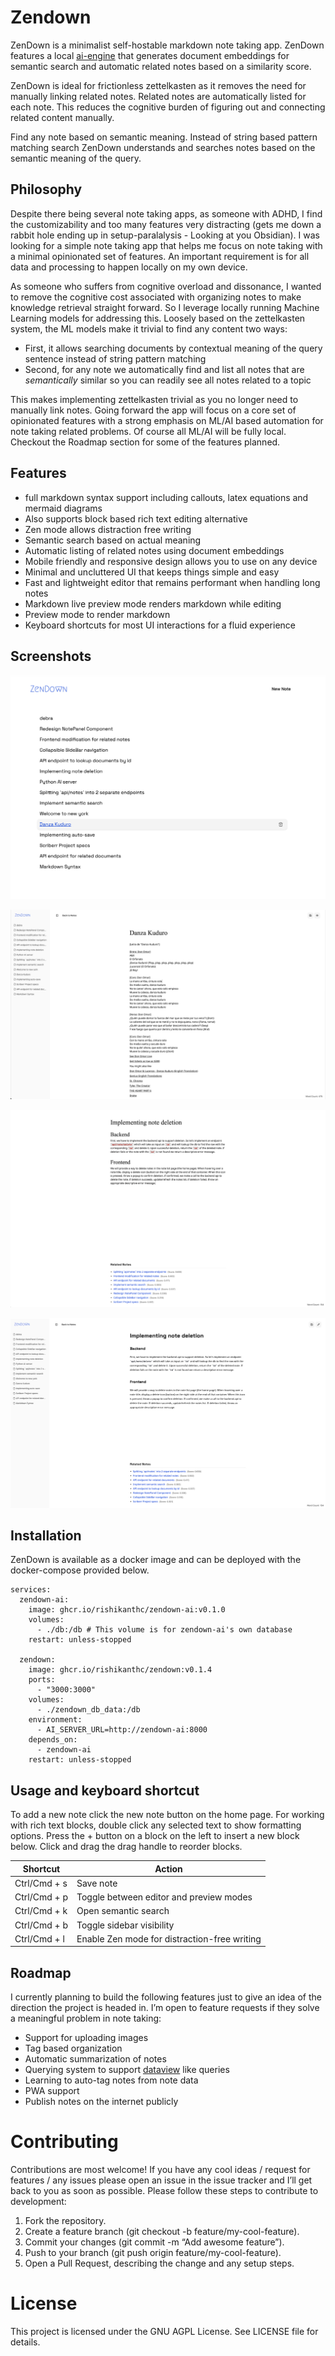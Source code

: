 # Zendown

ZenDown is a minimalist self-hostable markdown note taking app. ZenDown features a local [ai-engine](https://github.com/rishikanthc/zendown-ai) that generates document embeddings for semantic search and automatic related notes based on a similarity score.

ZenDown is ideal for frictionless zettelkasten as it removes the need for manually linking related notes. Related notes are automatically listed for each note. This reduces the cognitive burden of figuring out and connecting related content manually.

Find any note based on semantic meaning. Instead of string based pattern matching search ZenDown understands and searches notes based on the semantic meaning of the query.

## Philosophy

Despite there being several note taking apps, as someone with ADHD, I find the customizability and too many features very distracting (gets me down a rabbit hole ending up in setup-paralalysis - Looking at you Obsidian). I was looking for a simple note taking app that helps me focus on note taking with a minimal opinionated set of features. An important requirement is for all data and processing to happen locally on my own device.

As someone who suffers from cognitive overload and dissonance, I wanted to remove the cognitive cost associated with organizing notes to make knowledge retrieval straight forward. So I leverage locally running Machine Learning models for addressing this. Loosely based on the zettelkasten system, the ML models make it trivial to find any content two ways:

* First, it allows searching documents by contextual meaning of the query sentence instead of string pattern matching
* Second, for any note we automatically find and list all notes that are *semantically* similar so you can readily see all notes related to a topic

This makes implementing zettelkasten trivial as you no longer need to manually link notes.
Going forward the app will focus on a core set of opinionated features with a strong emphasis on ML/AI based automation for note taking related problems. Of course all ML/AI will be fully local. Checkout the Roadmap section for some of the features planned.

## Features

* full markdown syntax support including callouts, latex equations and mermaid diagrams
* Also supports block based rich text editing alternative
* Zen mode allows distraction free writing
* Semantic search based on actual meaning
* Automatic listing of related notes using document embeddings
* Mobile friendly and responsive design allows you to use on any device
* Minimal and uncluttered UI that keeps things simple and easy
* Fast and lightweight editor that remains performant when handling long notes
* Markdown live preview mode renders markdown while editing
* Preview mode to render markdown
* Keyboard shortcuts for most UI interactions for a fluid experience

## Screenshots

![Home page](screenshots/home.png)

![Editor](screenshots/editor-panel.png)

![Editor Zen mode](screenshots/editor-zenmode.png)

![Related Notes](screenshots/related-notes.png)

## Installation

ZenDown is available as a docker image and can be deployed with the docker-compose provided below.

````compose
services:
  zendown-ai:
    image: ghcr.io/rishikanthc/zendown-ai:v0.1.0
    volumes:
      - ./db:/db # This volume is for zendown-ai's own database
    restart: unless-stopped

  zendown:
    image: ghcr.io/rishikanthc/zendown:v0.1.4
    ports:
      - "3000:3000"
    volumes:
      - ./zendown_db_data:/db
    environment:
      - AI_SERVER_URL=http://zendown-ai:8000
    depends_on:
      - zendown-ai
    restart: unless-stopped
````
## Usage and keyboard shortcut

To add a new note click the new note button on the home page. For working with rich text blocks, double click any selected text to show formatting options. Press the + button on a block on the left to insert a new block below. Click and drag the drag handle to reorder blocks.

| Shortcut         | Action                                 |
|------------------|----------------------------------------|
| Ctrl/Cmd + s     | Save note                              |
| Ctrl/Cmd + p     | Toggle between editor and preview modes|
| Ctrl/Cmd + k     | Open semantic search                   |
| Ctrl/Cmd + b     | Toggle sidebar visibility              |
| Ctrl/Cmd + l     | Enable Zen mode for distraction-free writing |


## Roadmap

I currently planning to build the following features just to give an idea of the direction the project is headed in. I’m open to feature requests if they solve a meaningful problem in note taking:

* Support for uploading images
* Tag based organization
* Automatic summarization of notes
* Querying system to support [dataview](https://blacksmithgu.github.io/obsidian-dataview/) like queries
* Learning to auto-tag notes from note data
* PWA support
* Publish notes on the internet publicly

# Contributing

Contributions are most welcome!
If you have any cool ideas / request for features / any issues please open an
issue in the issue tracker and I’ll get back to you as soon as possible.
Please follow these steps to contribute to development:

1. Fork the repository.
1. Create a feature branch (git checkout -b feature/my-cool-feature).
1. Commit your changes (git commit -m “Add awesome feature”).
1. Push to your branch (git push origin feature/my-cool-feature).
1. Open a Pull Request, describing the change and any setup steps.

# License

This project is licensed under the GNU AGPL License. See LICENSE file for details.


